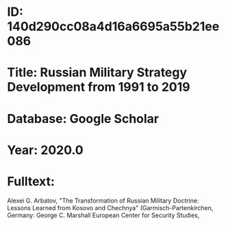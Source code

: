 # ID: 140d290cc08a4d16a6695a55b21ee086
# Title: Russian Military Strategy Development from 1991 to 2019
# Database: Google Scholar
# Year: 2020.0
# Fulltext:
Alexei G. Arbatov, "The Transformation of Russian Military Doctrine: Lessons Learned from Kosovo and Chechnya" (Garmisch-Partenkirchen, Germany: George C. Marshall European Center for Security Studies,
